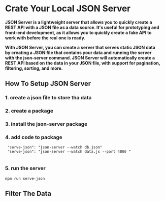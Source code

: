 # Crate Your Local JSON Server

**JSON Server is a lightweight server that allows you to quickly create a REST API with a JSON file as a data source. It's useful for prototyping and front-end development, as it allows you to quickly create a fake API to work with before the real one is ready.**

**With JSON Server, you can create a server that serves static JSON data by creating a JSON file that contains your data and running the server with the json-server command. JSON Server will automatically create a REST API based on the data in your JSON file, with support for pagination, filtering, sorting, and more.**

## How To Setup JSON Server

### 1. create a json file to store tha data

### 2. create a package

### 3. install the json-server package

### 4. add code to package

```
 "serve-json": "json-server --watch db.json"
 "serve-json": "json-server --watch data.js --port 4000 "
 
```

### 5. run the server

```
npm run serve-json
```

## Filter The Data

> 



